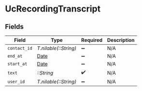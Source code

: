 # UcRecordingTranscript


## Fields

| Field                                                                | Type                                                                 | Required                                                             | Description                                                          |
| -------------------------------------------------------------------- | -------------------------------------------------------------------- | -------------------------------------------------------------------- | -------------------------------------------------------------------- |
| `contact_id`                                                         | *T.nilable(::String)*                                                | :heavy_minus_sign:                                                   | N/A                                                                  |
| `end_at`                                                             | [Date](https://ruby-doc.org/stdlib-2.6.1/libdoc/date/rdoc/Date.html) | :heavy_minus_sign:                                                   | N/A                                                                  |
| `start_at`                                                           | [Date](https://ruby-doc.org/stdlib-2.6.1/libdoc/date/rdoc/Date.html) | :heavy_minus_sign:                                                   | N/A                                                                  |
| `text`                                                               | *::String*                                                           | :heavy_check_mark:                                                   | N/A                                                                  |
| `user_id`                                                            | *T.nilable(::String)*                                                | :heavy_minus_sign:                                                   | N/A                                                                  |